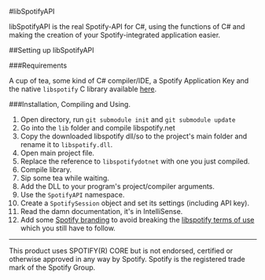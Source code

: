 #libSpotifyAPI

libSpotifyAPI is the real Spotify-API for C#, using the functions of C# and making the creation of your Spotify-integrated application easier.

##Setting up libSpotifyAPI

###Requirements

A cup of tea, some kind of C# compiler/IDE, a Spotify Application Key and the native `libspotify` C library available [here](http://developer.spotify.com/technologies/libspotify/).

###Installation, Compiling and Using.

1. Open directory, run ``git submodule init`` and ``git submodule update``
2. Go into the ``lib`` folder and compile libspotify.net
3. Copy the downloaded libspotify dll/so to the project's main folder and rename it to ``libspotify.dll``.
4. Open main project file.
5. Replace the reference to ``libspotifydotnet`` with one you just compiled. 
6. Compile library.
7. Sip some tea while waiting.
8. Add the DLL to your program's project/compiler arguments.
9. Use the `SpotifyAPI` namespace.
10. Create a `SpotifySession` object and set its settings (including API key).
11. Read the damn documentation, it's in IntelliSense.
12. Add some [Spotify branding](http://developer.spotify.com/technologies/libspotify/#branding) to avoid breaking the [libspotify terms of use](http://developer.spotify.com/technologies/libspotify/#terms-of-use) which you still have to follow.

- - -

This product uses SPOTIFY(R) CORE but is not endorsed, certified or otherwise approved in any way by Spotify. Spotify is the registered trade mark of the Spotify Group.